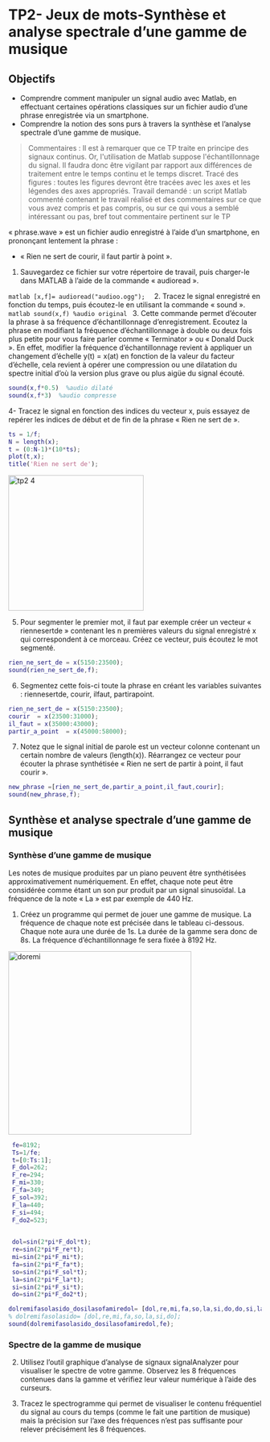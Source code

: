# TP2- Jeux de mots-Synthèse et analyse spectrale d’une gamme de musique
## Objectifs
- Comprendre comment manipuler un signal audio avec Matlab, en effectuant 
certaines opérations classiques sur un fichier audio d’une phrase enregistrée via 
un smartphone.
- Comprendre la notion des sons purs à travers la synthèse et l’analyse spectrale 
d’une gamme de musique.

>Commentaires : Il est à remarquer que ce TP traite en principe des signaux continus. 
Or, l'utilisation de Matlab suppose l'échantillonnage du signal. Il faudra donc être 
vigilant par rapport aux différences de traitement entre le temps continu et le temps 
discret.
>Tracé des figures : toutes les figures devront être tracées avec les axes et les 
légendes des axes appropriés.
>Travail demandé : un script Matlab commenté contenant le travail réalisé et des
commentaires sur ce que vous avez compris et pas compris, ou sur ce qui vous a 
semblé intéressant ou pas, bref tout commentaire pertinent sur le TP

« phrase.wave » est un fichier audio enregistré à l’aide d’un smartphone, en 
prononçant lentement la phrase : 
- « Rien ne sert de courir, il faut partir à point ». 
1. Sauvegardez ce fichier sur votre répertoire de travail, puis charger-le dans MATLAB 
à l’aide de la commande « audioread ».

``matlab
[x,f]= audioread("audioo.ogg"); 
``
2. Tracez le signal enregistré en fonction du temps, puis écoutez-le en utilisant la 
commande « sound ».
``matlab
sound(x,f) %audio original
``
3. Cette commande permet d’écouter la phrase à sa fréquence d’échantillonnage 
d’enregistrement. Ecoutez la phrase en modifiant la fréquence d’échantillonnage à 
double ou deux fois plus petite pour vous faire parler comme « Terminator » ou « 
Donald Duck ». En effet, modifier la fréquence d’échantillonnage revient à appliquer 
un changement d’échelle y(t) = x(at) en fonction de la valeur du facteur d’échelle, cela 
revient à opérer une compression ou une dilatation du spectre initial d’où la version 
plus grave ou plus aigüe du signal écouté.

```matlab
sound(x,f*0.5)  %audio dilaté
sound(x,f*3)  %audio compresse
```

4- Tracez le signal en fonction des indices du vecteur x, puis essayez de repérer les 
indices de début et de fin de la phrase « Rien ne sert de ».

```matlab
ts = 1/f; 
N = length(x); 
t = (0:N-1)*(10*ts); 
plot(t,x);
title('Rien ne sert de');
```
<img width="269" alt="tp2 4" src="https://user-images.githubusercontent.com/121026580/210187739-4e564b6e-443c-490e-85d5-14fa01cf1dac.png">

5. Pour segmenter le premier mot, il faut par exemple créer un vecteur « riennesertde »
contenant les n premières valeurs du signal enregistré x qui correspondent à ce 
morceau. Créez ce vecteur, puis écoutez le mot segmenté.
```matlab
rien_ne_sert_de = x(5150:23500);
sound(rien_ne_sert_de,f);
```
6. Segmentez cette fois-ci toute la phrase en créant les variables suivantes : 
riennesertde, courir, ilfaut, partirapoint.

```matlab
rien_ne_sert_de = x(5150:23500);
courir  = x(23500:31000);
il_faut = x(35000:43000);
partir_a_point  = x(45000:58000);
```
7. Notez que le signal initial de parole est un vecteur colonne contenant un certain 
nombre de valeurs (length(x)). Réarrangez ce vecteur pour écouter la phrase 
synthétisée « Rien ne sert de partir à point, il faut courir ».
```matlab
new_phrase =[rien_ne_sert_de,partir_a_point,il_faut,courir];
sound(new_phrase,f);
```

## Synthèse et analyse spectrale d’une gamme de musique
### Synthèse d’une gamme de musique 
Les notes de musique produites par un piano peuvent être synthétisées 
approximativement numériquement. En effet, chaque note peut être considérée 
comme étant un son pur produit par un signal sinusoïdal. La fréquence de la note 
« La » est par exemple de 440 Hz.

1. Créez un programme qui permet de jouer une gamme de musique. La fréquence 
de chaque note est précisée dans le tableau ci-dessous. Chaque note aura une durée 
de 1s. La durée de la gamme sera donc de 8s. La fréquence d’échantillonnage fe sera 
fixée à 8192 Hz.

<img width="364" alt="doremi" src="https://user-images.githubusercontent.com/121026580/211170608-c671a89c-f9ef-4c5f-8ef1-23834f1bddf9.png">

``` matlab
 fe=8192;
 Ts=1/fe;
 t=[0:Ts:1];
 F_dol=262; 
 F_re=294;
 F_mi=330;
 F_fa=349;
 F_sol=392;
 F_la=440;
 F_si=494;
 F_do2=523;

 
 dol=sin(2*pi*F_dol*t); 
 re=sin(2*pi*F_re*t);
 mi=sin(2*pi*F_mi*t);
 fa=sin(2*pi*F_fa*t);
 so=sin(2*pi*F_sol*t);
 la=sin(2*pi*F_la*t);
 si=sin(2*pi*F_si*t);
 do=sin(2*pi*F_do2*t);

dolremifasolasido_dosilasofamiredol= [dol,re,mi,fa,so,la,si,do,do,si,la,so,fa,mi,re,dol];
% dolremifasolasido= [dol,re,mi,fa,so,la,si,do];
sound(dolremifasolasido_dosilasofamiredol,fe);
```
### Spectre de la gamme de musique
2. Utilisez l’outil graphique d’analyse de signaux signalAnalyzer pour visualiser le 
spectre de votre gamme. Observez les 8 fréquences contenues dans la gamme et 
vérifiez leur valeur numérique à l’aide des curseurs.






3. Tracez le spectrogramme qui permet de visualiser le contenu fréquentiel du signal 
au cours du temps (comme le fait une partition de musique) mais la précision sur l’axe 
des fréquences n’est pas suffisante pour relever précisément les 8 fréquences.
